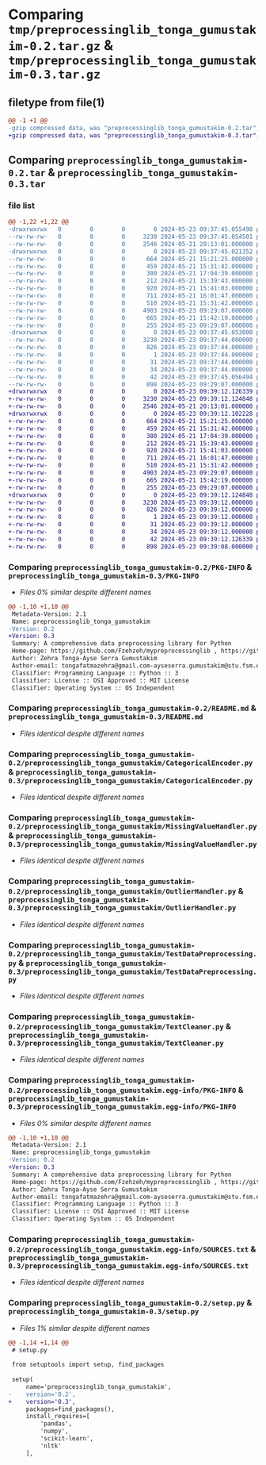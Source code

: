 # Comparing `tmp/preprocessinglib_tonga_gumustakim-0.2.tar.gz` & `tmp/preprocessinglib_tonga_gumustakim-0.3.tar.gz`

## filetype from file(1)

```diff
@@ -1 +1 @@
-gzip compressed data, was "preprocessinglib_tonga_gumustakim-0.2.tar", last modified: Thu May 23 09:37:45 2024, max compression
+gzip compressed data, was "preprocessinglib_tonga_gumustakim-0.3.tar", last modified: Thu May 23 09:39:12 2024, max compression
```

## Comparing `preprocessinglib_tonga_gumustakim-0.2.tar` & `preprocessinglib_tonga_gumustakim-0.3.tar`

### file list

```diff
@@ -1,22 +1,22 @@
-drwxrwxrwx   0        0        0        0 2024-05-23 09:37:45.055498 preprocessinglib_tonga_gumustakim-0.2/
--rw-rw-rw-   0        0        0     3230 2024-05-23 09:37:45.054501 preprocessinglib_tonga_gumustakim-0.2/PKG-INFO
--rw-rw-rw-   0        0        0     2546 2024-05-21 20:13:01.000000 preprocessinglib_tonga_gumustakim-0.2/README.md
-drwxrwxrwx   0        0        0        0 2024-05-23 09:37:45.021352 preprocessinglib_tonga_gumustakim-0.2/preprocessinglib_tonga_gumustakim/
--rw-rw-rw-   0        0        0      664 2024-05-21 15:21:25.000000 preprocessinglib_tonga_gumustakim-0.2/preprocessinglib_tonga_gumustakim/CategoricalEncoder.py
--rw-rw-rw-   0        0        0      459 2024-05-21 15:31:42.000000 preprocessinglib_tonga_gumustakim-0.2/preprocessinglib_tonga_gumustakim/DataTypeConverter.py
--rw-rw-rw-   0        0        0      380 2024-05-21 17:04:39.000000 preprocessinglib_tonga_gumustakim-0.2/preprocessinglib_tonga_gumustakim/DateTimeHandler.py
--rw-rw-rw-   0        0        0      212 2024-05-21 15:39:43.000000 preprocessinglib_tonga_gumustakim-0.2/preprocessinglib_tonga_gumustakim/FeatureEngineer.py
--rw-rw-rw-   0        0        0      920 2024-05-21 15:41:03.000000 preprocessinglib_tonga_gumustakim-0.2/preprocessinglib_tonga_gumustakim/MissingValueHandler.py
--rw-rw-rw-   0        0        0      711 2024-05-21 16:01:47.000000 preprocessinglib_tonga_gumustakim-0.2/preprocessinglib_tonga_gumustakim/OutlierHandler.py
--rw-rw-rw-   0        0        0      510 2024-05-21 15:31:42.000000 preprocessinglib_tonga_gumustakim-0.2/preprocessinglib_tonga_gumustakim/Scaler.py
--rw-rw-rw-   0        0        0     4903 2024-05-23 09:29:07.000000 preprocessinglib_tonga_gumustakim-0.2/preprocessinglib_tonga_gumustakim/TestDataPreprocessing.py
--rw-rw-rw-   0        0        0      665 2024-05-21 15:42:19.000000 preprocessinglib_tonga_gumustakim-0.2/preprocessinglib_tonga_gumustakim/TextCleaner.py
--rw-rw-rw-   0        0        0      255 2024-05-23 09:29:07.000000 preprocessinglib_tonga_gumustakim-0.2/preprocessinglib_tonga_gumustakim/__init__.py
-drwxrwxrwx   0        0        0        0 2024-05-23 09:37:45.053000 preprocessinglib_tonga_gumustakim-0.2/preprocessinglib_tonga_gumustakim.egg-info/
--rw-rw-rw-   0        0        0     3230 2024-05-23 09:37:44.000000 preprocessinglib_tonga_gumustakim-0.2/preprocessinglib_tonga_gumustakim.egg-info/PKG-INFO
--rw-rw-rw-   0        0        0      826 2024-05-23 09:37:44.000000 preprocessinglib_tonga_gumustakim-0.2/preprocessinglib_tonga_gumustakim.egg-info/SOURCES.txt
--rw-rw-rw-   0        0        0        1 2024-05-23 09:37:44.000000 preprocessinglib_tonga_gumustakim-0.2/preprocessinglib_tonga_gumustakim.egg-info/dependency_links.txt
--rw-rw-rw-   0        0        0       31 2024-05-23 09:37:44.000000 preprocessinglib_tonga_gumustakim-0.2/preprocessinglib_tonga_gumustakim.egg-info/requires.txt
--rw-rw-rw-   0        0        0       34 2024-05-23 09:37:44.000000 preprocessinglib_tonga_gumustakim-0.2/preprocessinglib_tonga_gumustakim.egg-info/top_level.txt
--rw-rw-rw-   0        0        0       42 2024-05-23 09:37:45.056494 preprocessinglib_tonga_gumustakim-0.2/setup.cfg
--rw-rw-rw-   0        0        0      898 2024-05-23 09:29:07.000000 preprocessinglib_tonga_gumustakim-0.2/setup.py
+drwxrwxrwx   0        0        0        0 2024-05-23 09:39:12.126339 preprocessinglib_tonga_gumustakim-0.3/
+-rw-rw-rw-   0        0        0     3230 2024-05-23 09:39:12.124848 preprocessinglib_tonga_gumustakim-0.3/PKG-INFO
+-rw-rw-rw-   0        0        0     2546 2024-05-21 20:13:01.000000 preprocessinglib_tonga_gumustakim-0.3/README.md
+drwxrwxrwx   0        0        0        0 2024-05-23 09:39:12.102228 preprocessinglib_tonga_gumustakim-0.3/preprocessinglib_tonga_gumustakim/
+-rw-rw-rw-   0        0        0      664 2024-05-21 15:21:25.000000 preprocessinglib_tonga_gumustakim-0.3/preprocessinglib_tonga_gumustakim/CategoricalEncoder.py
+-rw-rw-rw-   0        0        0      459 2024-05-21 15:31:42.000000 preprocessinglib_tonga_gumustakim-0.3/preprocessinglib_tonga_gumustakim/DataTypeConverter.py
+-rw-rw-rw-   0        0        0      380 2024-05-21 17:04:39.000000 preprocessinglib_tonga_gumustakim-0.3/preprocessinglib_tonga_gumustakim/DateTimeHandler.py
+-rw-rw-rw-   0        0        0      212 2024-05-21 15:39:43.000000 preprocessinglib_tonga_gumustakim-0.3/preprocessinglib_tonga_gumustakim/FeatureEngineer.py
+-rw-rw-rw-   0        0        0      920 2024-05-21 15:41:03.000000 preprocessinglib_tonga_gumustakim-0.3/preprocessinglib_tonga_gumustakim/MissingValueHandler.py
+-rw-rw-rw-   0        0        0      711 2024-05-21 16:01:47.000000 preprocessinglib_tonga_gumustakim-0.3/preprocessinglib_tonga_gumustakim/OutlierHandler.py
+-rw-rw-rw-   0        0        0      510 2024-05-21 15:31:42.000000 preprocessinglib_tonga_gumustakim-0.3/preprocessinglib_tonga_gumustakim/Scaler.py
+-rw-rw-rw-   0        0        0     4903 2024-05-23 09:29:07.000000 preprocessinglib_tonga_gumustakim-0.3/preprocessinglib_tonga_gumustakim/TestDataPreprocessing.py
+-rw-rw-rw-   0        0        0      665 2024-05-21 15:42:19.000000 preprocessinglib_tonga_gumustakim-0.3/preprocessinglib_tonga_gumustakim/TextCleaner.py
+-rw-rw-rw-   0        0        0      255 2024-05-23 09:29:07.000000 preprocessinglib_tonga_gumustakim-0.3/preprocessinglib_tonga_gumustakim/__init__.py
+drwxrwxrwx   0        0        0        0 2024-05-23 09:39:12.124848 preprocessinglib_tonga_gumustakim-0.3/preprocessinglib_tonga_gumustakim.egg-info/
+-rw-rw-rw-   0        0        0     3230 2024-05-23 09:39:12.000000 preprocessinglib_tonga_gumustakim-0.3/preprocessinglib_tonga_gumustakim.egg-info/PKG-INFO
+-rw-rw-rw-   0        0        0      826 2024-05-23 09:39:12.000000 preprocessinglib_tonga_gumustakim-0.3/preprocessinglib_tonga_gumustakim.egg-info/SOURCES.txt
+-rw-rw-rw-   0        0        0        1 2024-05-23 09:39:12.000000 preprocessinglib_tonga_gumustakim-0.3/preprocessinglib_tonga_gumustakim.egg-info/dependency_links.txt
+-rw-rw-rw-   0        0        0       31 2024-05-23 09:39:12.000000 preprocessinglib_tonga_gumustakim-0.3/preprocessinglib_tonga_gumustakim.egg-info/requires.txt
+-rw-rw-rw-   0        0        0       34 2024-05-23 09:39:12.000000 preprocessinglib_tonga_gumustakim-0.3/preprocessinglib_tonga_gumustakim.egg-info/top_level.txt
+-rw-rw-rw-   0        0        0       42 2024-05-23 09:39:12.126339 preprocessinglib_tonga_gumustakim-0.3/setup.cfg
+-rw-rw-rw-   0        0        0      898 2024-05-23 09:39:08.000000 preprocessinglib_tonga_gumustakim-0.3/setup.py
```

### Comparing `preprocessinglib_tonga_gumustakim-0.2/PKG-INFO` & `preprocessinglib_tonga_gumustakim-0.3/PKG-INFO`

 * *Files 0% similar despite different names*

```diff
@@ -1,10 +1,10 @@
 Metadata-Version: 2.1
 Name: preprocessinglib_tonga_gumustakim
-Version: 0.2
+Version: 0.3
 Summary: A comprehensive data preprocessing library for Python
 Home-page: https://github.com/Fzehzeh/mypreprocessinglib , https://github.com/ayserragm/mypreprocessinglib
 Author: Zehra Tonga-Ayse Serra Gumustakim
 Author-email: tongafatmazehra@gmail.com-ayseserra.gumustakim@stu.fsm.edu.tr 
 Classifier: Programming Language :: Python :: 3
 Classifier: License :: OSI Approved :: MIT License
 Classifier: Operating System :: OS Independent
```

### Comparing `preprocessinglib_tonga_gumustakim-0.2/README.md` & `preprocessinglib_tonga_gumustakim-0.3/README.md`

 * *Files identical despite different names*

### Comparing `preprocessinglib_tonga_gumustakim-0.2/preprocessinglib_tonga_gumustakim/CategoricalEncoder.py` & `preprocessinglib_tonga_gumustakim-0.3/preprocessinglib_tonga_gumustakim/CategoricalEncoder.py`

 * *Files identical despite different names*

### Comparing `preprocessinglib_tonga_gumustakim-0.2/preprocessinglib_tonga_gumustakim/MissingValueHandler.py` & `preprocessinglib_tonga_gumustakim-0.3/preprocessinglib_tonga_gumustakim/MissingValueHandler.py`

 * *Files identical despite different names*

### Comparing `preprocessinglib_tonga_gumustakim-0.2/preprocessinglib_tonga_gumustakim/OutlierHandler.py` & `preprocessinglib_tonga_gumustakim-0.3/preprocessinglib_tonga_gumustakim/OutlierHandler.py`

 * *Files identical despite different names*

### Comparing `preprocessinglib_tonga_gumustakim-0.2/preprocessinglib_tonga_gumustakim/TestDataPreprocessing.py` & `preprocessinglib_tonga_gumustakim-0.3/preprocessinglib_tonga_gumustakim/TestDataPreprocessing.py`

 * *Files identical despite different names*

### Comparing `preprocessinglib_tonga_gumustakim-0.2/preprocessinglib_tonga_gumustakim/TextCleaner.py` & `preprocessinglib_tonga_gumustakim-0.3/preprocessinglib_tonga_gumustakim/TextCleaner.py`

 * *Files identical despite different names*

### Comparing `preprocessinglib_tonga_gumustakim-0.2/preprocessinglib_tonga_gumustakim.egg-info/PKG-INFO` & `preprocessinglib_tonga_gumustakim-0.3/preprocessinglib_tonga_gumustakim.egg-info/PKG-INFO`

 * *Files 0% similar despite different names*

```diff
@@ -1,10 +1,10 @@
 Metadata-Version: 2.1
 Name: preprocessinglib_tonga_gumustakim
-Version: 0.2
+Version: 0.3
 Summary: A comprehensive data preprocessing library for Python
 Home-page: https://github.com/Fzehzeh/mypreprocessinglib , https://github.com/ayserragm/mypreprocessinglib
 Author: Zehra Tonga-Ayse Serra Gumustakim
 Author-email: tongafatmazehra@gmail.com-ayseserra.gumustakim@stu.fsm.edu.tr 
 Classifier: Programming Language :: Python :: 3
 Classifier: License :: OSI Approved :: MIT License
 Classifier: Operating System :: OS Independent
```

### Comparing `preprocessinglib_tonga_gumustakim-0.2/preprocessinglib_tonga_gumustakim.egg-info/SOURCES.txt` & `preprocessinglib_tonga_gumustakim-0.3/preprocessinglib_tonga_gumustakim.egg-info/SOURCES.txt`

 * *Files identical despite different names*

### Comparing `preprocessinglib_tonga_gumustakim-0.2/setup.py` & `preprocessinglib_tonga_gumustakim-0.3/setup.py`

 * *Files 1% similar despite different names*

```diff
@@ -1,14 +1,14 @@
 # setup.py
 
 from setuptools import setup, find_packages
 
 setup(
     name='preprocessinglib_tonga_gumustakim',
-    version='0.2',
+    version='0.3',
     packages=find_packages(),
     install_requires=[
         'pandas',
         'numpy',
         'scikit-learn',
         'nltk'
     ],
```


